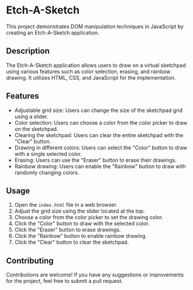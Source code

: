 # Etch-A-Sketch

This project demonstrates DOM manipulation techniques in JavaScript by creating an Etch-A-Sketch application.

## Description

The Etch-A-Sketch application allows users to draw on a virtual sketchpad using various features such as color selection, erasing, and rainbow drawing. It utilizes HTML, CSS, and JavaScript for the implementation.

## Features

- Adjustable grid size: Users can change the size of the sketchpad grid using a slider.
- Color selection: Users can choose a color from the color picker to draw on the sketchpad.
- Clearing the sketchpad: Users can clear the entire sketchpad with the "Clear" button.
- Drawing in different colors: Users can select the "Color" button to draw with a single selected color.
- Erasing: Users can use the "Eraser" button to erase their drawings.
- Rainbow drawing: Users can enable the "Rainbow" button to draw with randomly changing colors.

## Usage

1. Open the `index.html` file in a web browser.
2. Adjust the grid size using the slider located at the top.
3. Choose a color from the color picker to set the drawing color.
4. Click the "Color" button to draw with the selected color.
5. Click the "Eraser" button to erase drawings.
6. Click the "Rainbow" button to enable rainbow drawing.
7. Click the "Clear" button to clear the sketchpad.

## Contributing

Contributions are welcome! If you have any suggestions or improvements for the project, feel free to submit a pull request.


